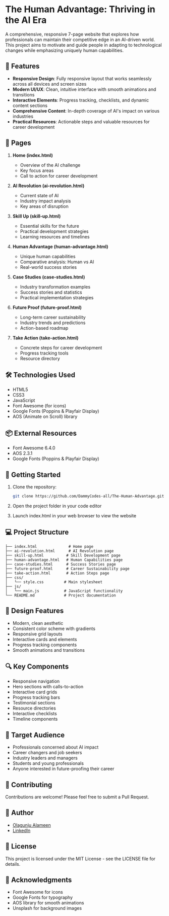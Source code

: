 # The Human Advantage: Thriving in the AI Era

A comprehensive, responsive 7-page website that explores how professionals can maintain their competitive edge in an AI-driven world. This project aims to motivate and guide people in adapting to technological changes while emphasizing uniquely human capabilities.

## 🌟 Features

- **Responsive Design**: Fully responsive layout that works seamlessly across all devices and screen sizes
- **Modern UI/UX**: Clean, intuitive interface with smooth animations and transitions
- **Interactive Elements**: Progress tracking, checklists, and dynamic content sections
- **Comprehensive Content**: In-depth coverage of AI's impact on various industries
- **Practical Resources**: Actionable steps and valuable resources for career development

## 📱 Pages

1. **Home (index.html)**
   - Overview of the AI challenge
   - Key focus areas
   - Call to action for career development

2. **AI Revolution (ai-revolution.html)**
   - Current state of AI
   - Industry impact analysis
   - Key areas of disruption

3. **Skill Up (skill-up.html)**
   - Essential skills for the future
   - Practical development strategies
   - Learning resources and timelines

4. **Human Advantage (human-advantage.html)**
   - Unique human capabilities
   - Comparative analysis: Human vs AI
   - Real-world success stories

5. **Case Studies (case-studies.html)**
   - Industry transformation examples
   - Success stories and statistics
   - Practical implementation strategies

6. **Future Proof (future-proof.html)**
   - Long-term career sustainability
   - Industry trends and predictions
   - Action-based roadmap

7. **Take Action (take-action.html)**
   - Concrete steps for career development
   - Progress tracking tools
   - Resource directory

## 🛠 Technologies Used

- HTML5
- CSS3
- JavaScript
- Font Awesome (for icons)
- Google Fonts (Poppins & Playfair Display)
- AOS (Animate on Scroll) library

## 📦 External Resources

- Font Awesome 6.4.0
- AOS 2.3.1
- Google Fonts (Poppins & Playfair Display)

## 🚀 Getting Started

1. Clone the repository:
   ```bash
   git clone https://github.com/DammyCodes-all/The-Human-Advantage.git
   ```

2. Open the project folder in your code editor

3. Launch index.html in your web browser to view the website

## 💻 Project Structure

```
├── index.html              # Home page
├── ai-revolution.html      # AI Revolution page
├── skill-up.html          # Skill Development page
├── human-advantage.html   # Human Capabilities page
├── case-studies.html      # Success Stories page
├── future-proof.html      # Career Sustainability page
├── take-action.html       # Action Steps page
├── css/
│   └── style.css         # Main stylesheet
├── js/
│   └── main.js           # JavaScript functionality
└── README.md             # Project documentation
```

## 🎨 Design Features

- Modern, clean aesthetic
- Consistent color scheme with gradients
- Responsive grid layouts
- Interactive cards and elements
- Progress tracking components
- Smooth animations and transitions

## 🔍 Key Components

- Responsive navigation
- Hero sections with calls-to-action
- Interactive card grids
- Progress tracking bars
- Testimonial sections
- Resource directories
- Interactive checklists
- Timeline components

## 👥 Target Audience

- Professionals concerned about AI impact
- Career changers and job seekers
- Industry leaders and managers
- Students and young professionals
- Anyone interested in future-proofing their career

## 🤝 Contributing

Contributions are welcome! Please feel free to submit a Pull Request.

## 📝 Author

- [Olagunju Alameen](https://github.com/DammyCodes-all)
- [LinkedIn](https://www.linkedin.com/in/olagunju-alameen-822714355/)

## 📄 License

This project is licensed under the MIT License - see the LICENSE file for details.

## 🙏 Acknowledgments

- Font Awesome for icons
- Google Fonts for typography
- AOS library for smooth animations
- Unsplash for background images